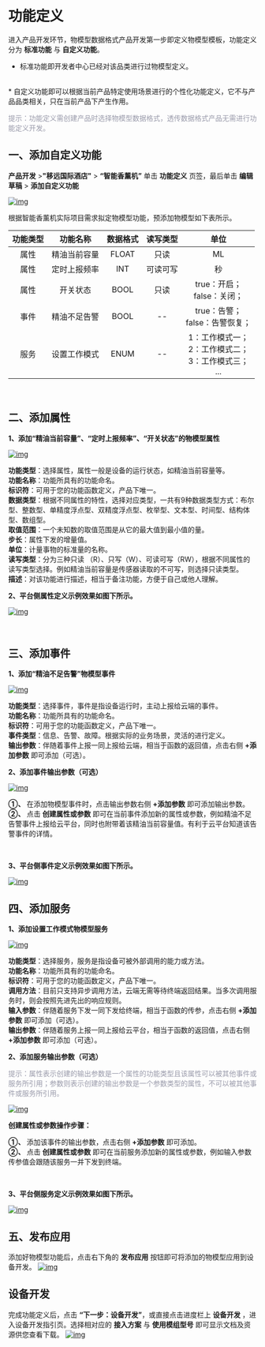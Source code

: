 # 功能定义
进入产品开发环节，物模型数据格式产品开发第一步即定义物模型模板，功能定义分为 __标准功能__ 与 __自定义功能__。


* 标准功能即开发者中心已经对该品类进行过物模型定义。
<br/>
* 自定义功能即可以根据当前产品特定使用场景进行的个性化功能定义，它不与产品品类相关，只在当前产品下产生作用。

<font color=#999AAA >提示：功能定义需创建产品时选择物模型数据格式，透传数据格式产品无需进行功能定义开发。</font>


## __一、添加自定义功能__


__产品开发__ >__"移远国际酒店"__ > __“智能香薰机”__ 单击 __功能定义__ 页签，最后单击 __编辑草稿__ > __添加自定义功能__


<a data-fancybox title="img" href="/deviceDevelop/cellular/speediness/resource/platform/platform-04.png">![img](/deviceDevelop/cellular/speediness/resource/platform/platform-04.png)</a>

根据智能香薰机实际项目需求拟定物模型功能，预添加物模型如下表所示。

| 功能类型 | 功能名称 | 数据格式     |读写类型     |单位     |
|:--------:| :-------------:| :-------------:|:-------------:|:-------------:|
| 属性 | 精油当前容量 |FLOAT|只读|ML|
| 属性 | 定时上报频率 |INT|可读可写|秒|
| 属性 | 开关状态 |BOOL|只读| true：开启；<br>false：关闭；|
| 事件| 精油不足告警 |BOOL|--|true：告警； <br> false：告警恢复；|
| 服务| 设置工作模式 |ENUM|--|1：工作模式一；<br> 2：工作模式二；<br>3：工作模式三；<br>... |

<br/>

## __二、添加属性__ 

__1、添加“精油当前容量”、“定时上报频率”、“开关状态”的物模型属性__

<a data-fancybox title="img" href="/deviceDevelop/cellular/speediness/resource/platform/platform-05.png">![img](/deviceDevelop/cellular/speediness/resource/platform/platform-05.png)</a>

 __功能类型__：选择属性，属性一般是设备的运行状态，如精油当前容量等。<br/>
 __功能名称__：功能所具有的功能命名。<br/>
 __标识符__：可用于您的功能函数定义，产品下唯一。<br/>
 __数据类型__：根据不同属性的特性，选择对应类型，一共有9种数据类型方式：布尔型、整数型、单精度浮点型、双精度浮点型、枚举型、文本型、时间型、结构体型、数组型。<br/>
 __取值范围__：一个未知数的取值范围是从它的最大值到最小值的量。<br/>
 __步长__：属性下发的增量值。<br/>
 __单位__：计量事物的标准量的名称。<br/>
 __读写类型__：分为三种只读 （R）、只写（W）、可读可写（RW），根据不同属性的读写类型选择。例如精油当前容量是传感器读取的不可写，则选择只读类型。<br/>
 __描述__：对该功能进行描述，相当于备注功能，方便于自己或他人理解。<br/>
	


__2、平台侧属性定义示例效果如图下所示。__

<a data-fancybox title="img" href="/deviceDevelop/cellular/speediness/resource/platform/platform-06.png">![img](/deviceDevelop/cellular/speediness/resource/platform/platform-06.png)</a>

<br/>

## __三、添加事件__ 

__1、添加“精油不足告警”物模型事件__

<a data-fancybox title="img" href="/deviceDevelop/cellular/speediness/resource/platform/platform-07.png">![img](/deviceDevelop/cellular/speediness/resource/platform/platform-07.png)</a>


__功能类型__：选择事件，事件是指设备运行时，主动上报给云端的事件。<br>
__功能名称__：功能所具有的功能命名。<br>
__标识符__：可用于您的功能函数定义，产品下唯一。<br>
__事件类型__：信息、告警、故障。根据实际的业务场景，灵活的进行定义。<br>
__输出参数__：伴随着事件上报一同上报给云端，相当于函数的返回值，点击右侧 __+添加参数__ 即可添加（可选）。<br>
	

__2、添加事件输出参数（可选）__

<a data-fancybox title="img" href="/deviceDevelop/cellular/speediness/resource/platform/platform-08.png">![img](/deviceDevelop/cellular/speediness/resource/platform/platform-08.png)</a>

__①、__ 在添加物模型事件时，点击输出参数右侧 __+添加参数__ 即可添加输出参数。<br>
__②、__ 点击 __创建属性或参数__ 即可在当前事件添加新的属性或参数，例如精油不足告警事件上报给云平台，同时也附带着该精油当前容量值。有利于云平台知道该告警事件的详情。

<br>

__3、平台侧事件定义示例效果如图下所示。__

<a data-fancybox title="img" href="/deviceDevelop/cellular/speediness/resource/platform/platform-09.png">![img](/deviceDevelop/cellular/speediness/resource/platform/platform-09.png)</a>


## __四、添加服务__ 

__1、添加设置工作模式物模型服务__
	
<a data-fancybox title="img" href="/deviceDevelop/cellular/speediness/resource/platform/platform-10.png">![img](/deviceDevelop/cellular/speediness/resource/platform/platform-10.png)</a>


__功能类型__：选择服务，服务是指设备可被外部调用的能力或方法。<br/>
__功能名称__：功能所具有的功能命名。<br/>
__标识符__：可用于您的功能函数定义，产品下唯一。<br/>
__调用方法__：目前只支持异步调用方法，云端无需等待终端返回结果。当多次调用服务时，则会按照先进先出的响应规则。<br/>
__输入参数__：伴随着服务下发一同下发给终端，相当于函数的传参，点击右侧 __+添加参数__ 即可添加（可选）。<br/>
__输出参数__：伴随着服务上报一同上报给云平台，相当于函数的返回值，点击右侧 __+添加参数__ 即可添加（可选）。<br/>
		

	
__2、添加服务输出参数（可选）__

<font color=#999AAA >提示：属性表示创建的输出参数是一个属性的功能类型且该属性可以被其他事件或服务所引用；参数则表示创建的输出参数是一个参数类型的属性，不可以被其他事件或服务所引用。</font>

<a data-fancybox title="img" href="/deviceDevelop/cellular/speediness/resource/platform/platform-11.png">![img](/deviceDevelop/cellular/speediness/resource/platform/platform-11.png)</a>


__创建属性或参数操作步骤：__

__①、__ 添加该事件的输出参数，点击右侧 __+添加参数__ 即可添加。<br>
__②、__ 点击 __创建属性或参数__ 即可在当前服务添加新的属性或参数，例如输入参数传参值会跟随该服务一并下发到终端。
	
<br/>

__3、平台侧服务定义示例效果如图下所示。__

<a data-fancybox title="img" href="/deviceDevelop/cellular/speediness/resource/platform/platform-12.png">![img](/deviceDevelop/cellular/speediness/resource/platform/platform-12.png)</a>

## __五、发布应用__ 
添加好物模型功能后，点击右下角的 __发布应用__ 按钮即可将添加的物模型应用到设备开发。
<a data-fancybox title="img" href="/deviceDevelop/cellular/speediness/resource/platform/platform-13.png">![img](/deviceDevelop/cellular/speediness/resource/platform/platform-13.png)</a>


## __设备开发__
完成功能定义后，点击 __“下一步：设备开发”__，或直接点击进度栏上 __设备开发__ ，进入设备开发指引页。选择相对应的 __接入方案__ 与 __使用模组型号__ 即可显示文档及资源供您查看下载。
<a data-fancybox title="img" href="/deviceDevelop/cellular/speediness/resource/platform/platform-14.png">![img](/deviceDevelop/cellular/speediness/resource/platform/platform-14.png)</a>
